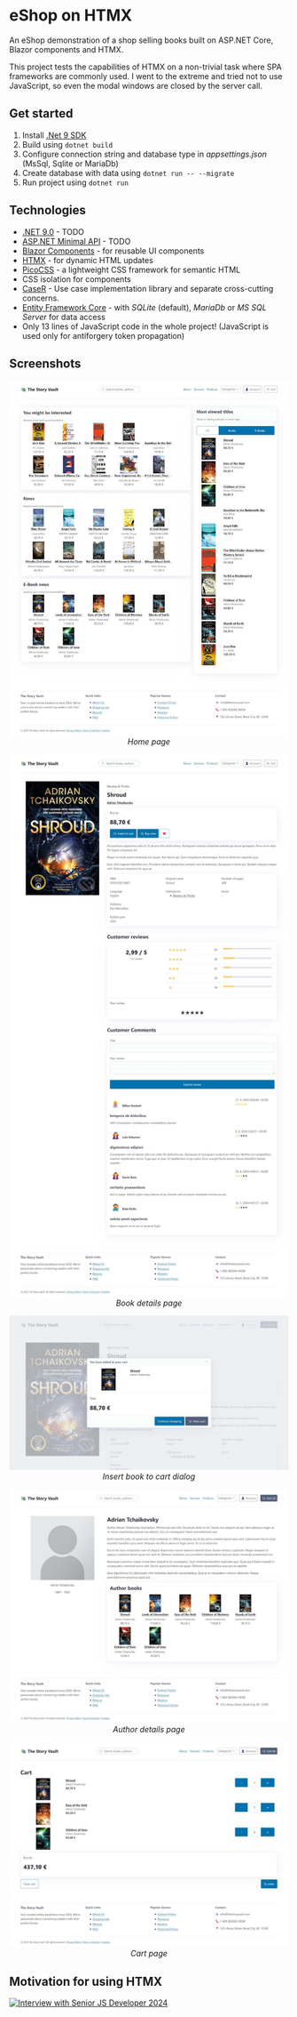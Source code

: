 # eShop on HTMX
An eShop demonstration of a shop selling books built on ASP.NET Core, Blazor components and HTMX.

This project tests the capabilities of HTMX on a non-trivial task where SPA frameworks are commonly used.
I went to the extreme and tried not to use JavaScript, so even the modal windows are closed by the server call.


## Get started
1. Install [.Net 9 SDK](https://dotnet.microsoft.com/en-us/download/dotnet/9.0)
1. Build using `dotnet build`
1. Configure connection string and database type in _appsettings.json_ (MsSql, Sqlite or MariaDb)
1. Create database with data using `dotnet run -- --migrate`
1. Run project using `dotnet run`

## Technologies
- [.NET 9.0](https://dotnet.microsoft.com/en-us/download/dotnet/9.0) - TODO
- [ASP.NET Minimal API](https://learn.microsoft.com/en-us/aspnet/core/fundamentals/minimal-apis?view=aspnetcore-9.0) - TODO
- [Blazor Components](https://learn.microsoft.com/en-us/aspnet/core/blazor/?view=aspnetcore-9.0) - for reusable UI components
- [HTMX](https://htmx.org/) - for dynamic HTML updates
- [PicoCSS](https://picocss.com/) - a lightweight CSS framework for semantic HTML
- CSS isolation for components
- [CaseR](https://github.com/harrison314/CaseR) - Use case implementation library and separate cross-cutting concerns.
- [Entity Framework Core](https://learn.microsoft.com/en-us/ef/core/) - with _SQLite_ (default), _MariaDb_ or _MS SQL Server_ for data access
- Only 13 lines of JavaScript code in the whole project! (JavaScript is used only for antiforgery token propagation)

## Screenshots

<div align="center">

![Home screen](doc/01-Home.jpeg)
*Home page*

![Home screen](doc/02-Book.jpeg)
*Book details page*

![Home screen](doc/03-Insert.jpeg)
*Insert book to cart dialog*

![Home screen](doc/04-Author.jpeg)
*Author details page*

![Home screen](doc/05-Cart.jpeg)
*Cart page*

</div>

## Motivation for using HTMX
[![Interview with Senior JS Developer 2024](https://img.youtube.com/vi/aWfYxg-Ypm4/0.jpg)](https://www.youtube.com/watch?v=aWfYxg-Ypm4)
